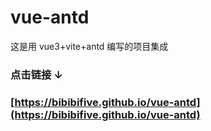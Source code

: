 # vue-antd

这是用 vue3+vite+antd 编写的项目集成

### 点击链接 ↓

### [https://bibibifive.github.io/vue-antd](https://bibibifive.github.io/vue-antd)
